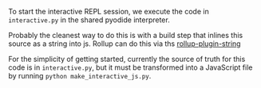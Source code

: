 To start the interactive REPL session, we execute the code in `interactive.py` in the shared pyodide interpreter.

Probably the cleanest way to do this is with a build step that inlines this source as a string into js. Rollup can do this via ths [rollup-plugin-string](https://www.npmjs.com/package/rollup-plugin-string)

For the simplicity of getting started, currently the source of truth for this code is in `interactive.py`, but it must be transformed into a JavaScript file by running `python make_interactive_js.py`.
